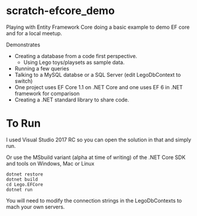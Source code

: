 # scratch-efcore_demo
Playing with Entity Framework Core doing a basic example to demo EF core and for a local meetup. 

Demonstrates
- Creating a database from a code first perspective. 
  - Using Lego toys/playsets as sample data.
- Running a few queries
- Talking to a MySQL databse or a SQL Server (edit LegoDbContext to switch)
- One project uses EF Core 1.1 on .NET Core and one uses EF 6 in .NET framework for comparison
- Creating a .NET standard library to share code.

# To Run
I used Visual Studio 2017 RC so you can open the solution in that and simply run.

Or use the MSbuild variant (alpha at time of writing) of the .NET Core SDK and tools on Windows, Mac or Linux

    dotnet restore
    dotnet build
    cd Lego.EFCore
    dotnet run

You will need to modify the connection strings in the LegoDbContexts to mach your own servers.
